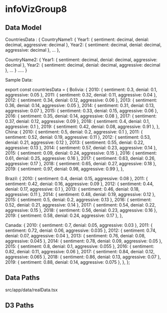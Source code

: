 # infoVizGroup8

## Data Model

CountriesData : {
CountryName1: {
Year1: { sentiment: decimal, denial: decimal, aggressive: decimal },
Year2: { sentiment: decimal, denial: decimal, aggressive: decimal },
...
},

CountryName2: {
Year1: { sentiment: decimal, denial: decimal, aggressive: decimal },
Year2: { sentiment: decimal, denial: decimal, aggressive: decimal },
...
}
.....
}

Sample Data:

export const countriesData = {
Bolivia: {
2010: { sentiment: 0.3, denial: 0.1, aggressive: 0.05 },
2011: { sentiment: 0.32, denial: 0.11, aggressive: 0.04 },
2012: { sentiment: 0.34, denial: 0.12, aggressive: 0.06 },
2013: { sentiment: 0.36, denial: 0.14, aggressive: 0.05 },
2014: { sentiment: 0.31, denial: 0.13, aggressive: 0.07 },
2015: { sentiment: 0.33, denial: 0.15, aggressive: 0.06 },
2016: { sentiment: 0.35, denial: 0.14, aggressive: 0.08 },
2017: { sentiment: 0.37, denial: 0.12, aggressive: 0.09 },
2018: { sentiment: 0.4, denial: 0.1, aggressive: 0.1 },
2019: { sentiment: 0.42, denial: 0.08, aggressive: 0.91 },
},
China: {
2010: { sentiment: 0.5, denial: 0.2, aggressive: 0.1 },
2011: { sentiment: 0.52, denial: 0.19, aggressive: 0.11 },
2012: { sentiment: 0.53, denial: 0.21, aggressive: 0.12 },
2013: { sentiment: 0.55, denial: 0.22, aggressive: 0.13 },
2014: { sentiment: 0.57, denial: 0.23, aggressive: 0.14 },
2015: { sentiment: 0.09, denial: 0.24, aggressive: 0.15 },
2016: { sentiment: 0.61, denial: 0.25, aggressive: 0.16 },
2017: { sentiment: 0.63, denial: 0.26, aggressive: 0.17 },
2018: { sentiment: 0.65, denial: 0.27, aggressive: 0.18 },
2019: { sentiment: 0.97, denial: 0.98, aggressive: 0.99 },
},

Brazil: {
2010: { sentiment: 0.4, denial: 0.15, aggressive: 0.08 },
2011: { sentiment: 0.42, denial: 0.16, aggressive: 0.09 },
2012: { sentiment: 0.44, denial: 0.17, aggressive: 0.1 },
2013: { sentiment: 0.46, denial: 0.18, aggressive: 0.11 },
2014: { sentiment: 0.48, denial: 0.19, aggressive: 0.12 },
2015: { sentiment: 0.5, denial: 0.2, aggressive: 0.13 },
2016: { sentiment: 0.52, denial: 0.21, aggressive: 0.14 },
2017: { sentiment: 0.54, denial: 0.22, aggressive: 0.15 },
2018: { sentiment: 0.56, denial: 0.23, aggressive: 0.16 },
2019: { sentiment: 0.58, denial: 0.24, aggressive: 0.17 },
},

Canada: {
2010: { sentiment: 0.7, denial: 0.05, aggressive: 0.03 },
2011: { sentiment: 0.72, denial: 0.06, aggressive: 0.035 },
2012: { sentiment: 0.74, denial: 0.07, aggressive: 0.04 },
2013: { sentiment: 0.76, denial: 0.08, aggressive: 0.045 },
2014: { sentiment: 0.78, denial: 0.09, aggressive: 0.05 },
2015: { sentiment: 0.8, denial: 0.1, aggressive: 0.055 },
2016: { sentiment: 0.82, denial: 0.11, aggressive: 0.06 },
2017: { sentiment: 0.84, denial: 0.12, aggressive: 0.065 },
2018: { sentiment: 0.86, denial: 0.13, aggressive: 0.07 },
2019: { sentiment: 0.88, denial: 0.14, aggressive: 0.075 },
},
};

## Data Paths

src/app/data/realData.tsx

## D3 Paths
